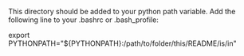 This directory should be added to your python path variable. Add the following line to your .bashrc
or .bash_profile:

export PYTHONPATH="${PYTHONPATH}:/path/to/folder/this/README/is/in"
